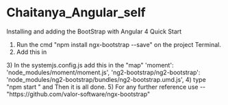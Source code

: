 # Chaitanya_Angular_self
Installing and adding the BootStrap with Angular 4 Quick Start
1) Run the cmd "npm install ngx-bootstrap --save" on the project Terminal.
2) Add this in 
<!--- index.html -->
<link href="https://maxcdn.bootstrapcdn.com/bootstrap/4.0.0-beta/css/bootstrap.min.css" rel="stylesheet">
3) In the systemjs.config.js add this in the "map"
 'moment': 'node_modules/moment/moment.js',
  'ng2-bootstrap/ng2-bootstrap': 'node_modules/ng2-bootstrap/bundles/ng2-bootstrap.umd.js',
 4) type "npm start " and Then it is all done.
 5) For any further reference use -- "https://github.com/valor-software/ngx-bootstrap"
